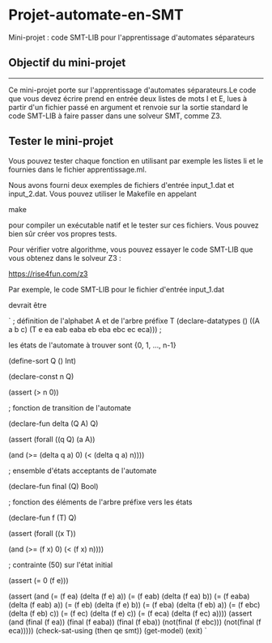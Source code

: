 # Projet-automate-en-SMT

Mini-projet : code SMT-LIB pour l'apprentissage d'automates séparateurs


## Objectif du mini-projet
-----------------------

Ce mini-projet porte sur l'apprentissage d'automates séparateurs.Le code que vous devez écrire prend en entrée deux listes
de mots I et E, lues à partir d'un fichier passé en argument et
renvoie sur la sortie standard le code SMT-LIB à faire passer dans une
solveur SMT, comme Z3.



Tester le mini-projet
----------------------

Vous pouvez tester chaque fonction en utilisant par exemple les listes
li et le fournies dans le fichier apprentissage.ml.

Nous avons fourni deux exemples de fichiers d'entrée input_1.dat et
input_2.dat. Vous pouvez utiliser le Makefile en appelant

  make

pour compiler un exécutable natif et le tester sur ces fichiers. Vous
pouvez bien sûr créer vos propres tests.


Pour vérifier votre algorithme, vous pouvez essayer le code SMT-LIB
que vous obtenez dans le solveur Z3 :

https://rise4fun.com/z3

Par exemple, le code SMT-LIB pour le fichier d'entrée input_1.dat

devrait  être

 ` ; définition de l'alphabet A et de l'arbre préfixe T
(declare-datatypes () ((A a b c) (T e ea eab eaba eb eba ebc ec eca)))
; 

les états de l'automate à trouver sont {0, 1, ..., n-1}

(define-sort Q () Int)

(declare-const n Q)

(assert (> n 0))

; fonction de transition de l'automate

(declare-fun delta (Q A) Q)

(assert (forall ((q Q) (a A))

(and (>= (delta q a) 0) (< (delta q a) n))))

; ensemble d'états acceptants de l'automate

(declare-fun final (Q) Bool)

; fonction des éléments de l'arbre préfixe vers les états

(declare-fun f (T) Q)

(assert (forall ((x T))

(and (>= (f x) 0) (< (f x) n))))

; contrainte (50) sur l'état initial

(assert (= 0 (f e)))

(assert (and 
           (= (f ea)  (delta (f e)  a))
           (= (f eab)  (delta (f ea)  b))
           (= (f eaba)  (delta (f eab)  a))
           (= (f eb)  (delta (f e)  b))
           (= (f eba)  (delta (f eb)  a))
           (= (f ebc)  (delta (f eb)  c))
           (= (f ec)  (delta (f e)  c))
           (= (f eca)  (delta (f ec)  a))))
(assert (and (final (f ea))
             (final (f eaba))
             (final (f eba))
             (not(final (f ebc)))
             (not(final (f eca)))))
(check-sat-using (then qe smt))
(get-model)
(exit)
 `

